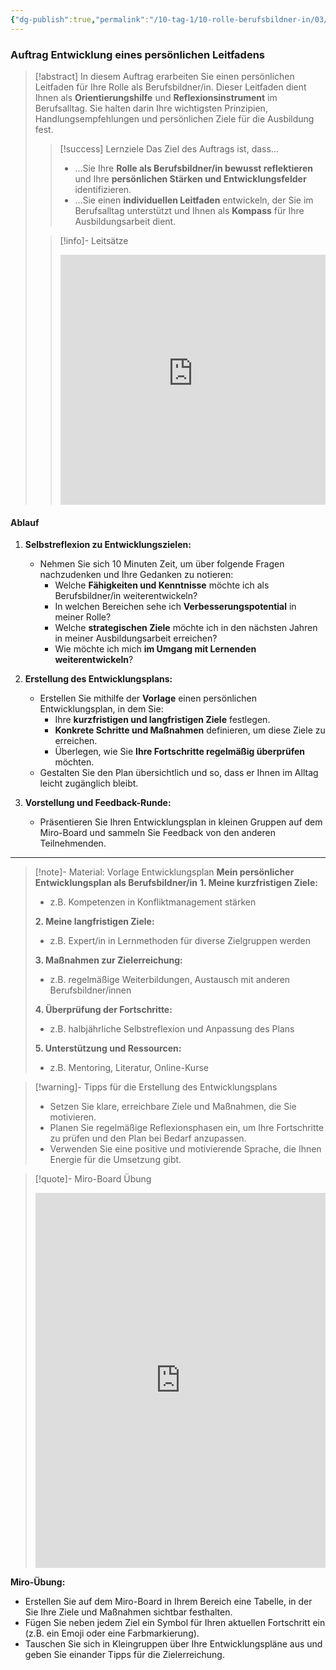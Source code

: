 ```yaml
---
{"dg-publish":true,"permalink":"/10-tag-1/10-rolle-berufsbildner-in/03/","noteIcon":""}
---
```


### Auftrag Entwicklung eines persönlichen Leitfadens

>[!abstract] In diesem Auftrag erarbeiten Sie einen persönlichen Leitfaden für Ihre Rolle als Berufsbildner/in.  Dieser Leitfaden dient Ihnen als **Orientierungshilfe** und **Reflexionsinstrument** im Berufsalltag.  Sie halten darin Ihre wichtigsten Prinzipien,  Handlungsempfehlungen  und  persönlichen  Ziele  für die  Ausbildung  fest.
>> [!success] Lernziele
>> Das Ziel des Auftrags ist, dass…
>> * ...Sie  Ihre  **Rolle  als  Berufsbildner/in  bewusst  reflektieren**  und  Ihre  **persönlichen  Stärken  und  Entwicklungsfelder**  identifizieren.
>> * ...Sie  einen  **individuellen  Leitfaden**  entwickeln,  der  Sie  im  Berufsalltag  unterstützt  und  Ihnen  als  **Kompass**  für  Ihre  Ausbildungsarbeit  dient.
>
>>[!info]- Leitsätze
>><iframe src="https://aburossi.github.io/prezi/BBK/leitsaetze_bbk/#/" style="border:0px #ffffff none;" name="myiFrame" scrolling="no" frameborder="1" marginheight="0px" marginwidth="0px" height="400px" width="100%" allowfullscreen></iframe>

#### Ablauf

1. **Selbstreflexion zu Entwicklungszielen:**
    
    - Nehmen Sie sich 10 Minuten Zeit, um über folgende Fragen nachzudenken und Ihre Gedanken zu notieren:
        - Welche **Fähigkeiten und Kenntnisse** möchte ich als Berufsbildner/in weiterentwickeln?
        - In welchen Bereichen sehe ich **Verbesserungspotential** in meiner Rolle?
        - Welche **strategischen Ziele** möchte ich in den nächsten Jahren in meiner Ausbildungsarbeit erreichen?
        - Wie möchte ich mich **im Umgang mit Lernenden weiterentwickeln**?
2. **Erstellung des Entwicklungsplans:**
    
    - Erstellen Sie mithilfe der **Vorlage** einen persönlichen Entwicklungsplan, in dem Sie:
        - Ihre **kurzfristigen und langfristigen Ziele** festlegen.
        - **Konkrete Schritte und Maßnahmen** definieren, um diese Ziele zu erreichen.
        - Überlegen, wie Sie **Ihre Fortschritte regelmäßig überprüfen** möchten.
    - Gestalten Sie den Plan übersichtlich und so, dass er Ihnen im Alltag leicht zugänglich bleibt.
3. **Vorstellung und Feedback-Runde:**
    
    - Präsentieren Sie Ihren Entwicklungsplan in kleinen Gruppen auf dem Miro-Board und sammeln Sie Feedback von den anderen Teilnehmenden.

---

> [!note]- Material: Vorlage Entwicklungsplan **Mein persönlicher Entwicklungsplan als Berufsbildner/in** **1. Meine kurzfristigen Ziele:**
> 
> - z.B. Kompetenzen in Konfliktmanagement stärken
> 
> **2. Meine langfristigen Ziele:**
> 
> - z.B. Expert/in in Lernmethoden für diverse Zielgruppen werden
> 
> **3. Maßnahmen zur Zielerreichung:**
> 
> - z.B. regelmäßige Weiterbildungen, Austausch mit anderen Berufsbildner/innen
> 
> **4. Überprüfung der Fortschritte:**
> 
> - z.B. halbjährliche Selbstreflexion und Anpassung des Plans
> 
> **5. Unterstützung und Ressourcen:**
> 
> - z.B. Mentoring, Literatur, Online-Kurse

> [!warning]- Tipps für die Erstellung des Entwicklungsplans
> 
> - Setzen Sie klare, erreichbare Ziele und Maßnahmen, die Sie motivieren.
> - Planen Sie regelmäßige Reflexionsphasen ein, um Ihre Fortschritte zu prüfen und den Plan bei Bedarf anzupassen.
> - Verwenden Sie eine positive und motivierende Sprache, die Ihnen Energie für die Umsetzung gibt.

> [!quote]- Miro-Board Übung
> 
> <iframe src="https://miro.com/app/live-embed/uXjVL6Ff47E=/?moveToViewport=-200,-200,3400,1800" frameBorder="0" width="100%" height="600" allowFullScreen live-embed></iframe>

**Miro-Übung:**

- Erstellen Sie auf dem Miro-Board in Ihrem Bereich eine Tabelle, in der Sie Ihre Ziele und Maßnahmen sichtbar festhalten.
- Fügen Sie neben jedem Ziel ein Symbol für Ihren aktuellen Fortschritt ein (z.B. ein Emoji oder eine Farbmarkierung).
- Tauschen Sie sich in Kleingruppen über Ihre Entwicklungspläne aus und geben Sie einander Tipps für die Zielerreichung.